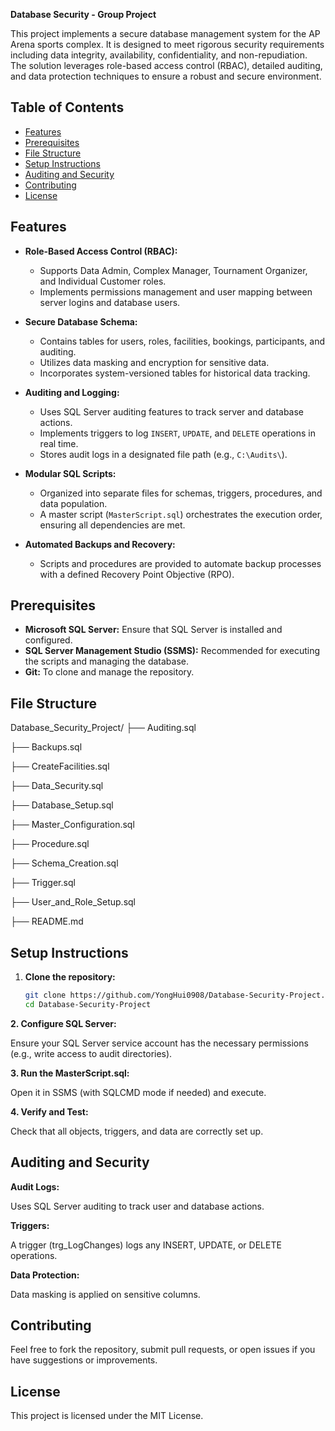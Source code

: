 **Database Security - Group Project**

This project implements a secure database management system for the AP Arena sports complex. It is designed to meet rigorous security requirements including data integrity, availability, confidentiality, and non-repudiation. The solution leverages role-based access control (RBAC), detailed auditing, and data protection techniques to ensure a robust and secure environment.

## Table of Contents

- [Features](#features)
- [Prerequisites](#prerequisites)
- [File Structure](#file-structure)
- [Setup Instructions](#setup-instructions)
- [Auditing and Security](#auditing-and-security)
- [Contributing](#contributing)
- [License](#license)

## Features

- **Role-Based Access Control (RBAC):**
  - Supports Data Admin, Complex Manager, Tournament Organizer, and Individual Customer roles.
  - Implements permissions management and user mapping between server logins and database users.
  
- **Secure Database Schema:**
  - Contains tables for users, roles, facilities, bookings, participants, and auditing.
  - Utilizes data masking and encryption for sensitive data.
  - Incorporates system-versioned tables for historical data tracking.

- **Auditing and Logging:**
  - Uses SQL Server auditing features to track server and database actions.
  - Implements triggers to log `INSERT`, `UPDATE`, and `DELETE` operations in real time.
  - Stores audit logs in a designated file path (e.g., `C:\Audits\`).

- **Modular SQL Scripts:**
  - Organized into separate files for schemas, triggers, procedures, and data population.
  - A master script (`MasterScript.sql`) orchestrates the execution order, ensuring all dependencies are met.

- **Automated Backups and Recovery:**
  - Scripts and procedures are provided to automate backup processes with a defined Recovery Point Objective (RPO).

## Prerequisites

- **Microsoft SQL Server:** Ensure that SQL Server is installed and configured.
- **SQL Server Management Studio (SSMS):** Recommended for executing the scripts and managing the database.
- **Git:** To clone and manage the repository.

## File Structure

Database_Security_Project/
├── Auditing.sql

├── Backups.sql

├── CreateFacilities.sql

├── Data_Security.sql

├── Database_Setup.sql

├── Master_Configuration.sql

├── Procedure.sql

├── Schema_Creation.sql

├── Trigger.sql

├── User_and_Role_Setup.sql

├── README.md

## Setup Instructions
1. **Clone the repository:**
   ```bash
   git clone https://github.com/YongHui0908/Database-Security-Project.git
   cd Database-Security-Project

**2. Configure SQL Server:**

Ensure your SQL Server service account has the necessary permissions (e.g., write access to audit directories).

**3. Run the MasterScript.sql:**

Open it in SSMS (with SQLCMD mode if needed) and execute.

**4. Verify and Test:**

Check that all objects, triggers, and data are correctly set up.

## Auditing and Security

**Audit Logs:**

Uses SQL Server auditing to track user and database actions.

**Triggers:**

A trigger (trg_LogChanges) logs any INSERT, UPDATE, or DELETE operations.

**Data Protection:**

Data masking is applied on sensitive columns.

## Contributing
Feel free to fork the repository, submit pull requests, or open issues if you have suggestions or improvements.

## License
This project is licensed under the MIT License.


